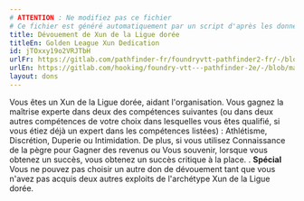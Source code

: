 ```yaml
---
# ATTENTION : Ne modifiez pas ce fichier
# Ce fichier est généré automatiquement par un script d'après les données du module Foundry VTT officiel et de sa traduction
title: Dévouement de Xun de la Ligue dorée
titleEn: Golden League Xun Dedication
id: jTOxxy19o2VRJTbH
urlFr: https://gitlab.com/pathfinder-fr/foundryvtt-pathfinder2-fr/-/blob/master/data/feats/jTOxxy19o2VRJTbH.htm
urlEn: https://gitlab.com/hooking/foundry-vtt---pathfinder-2e/-/blob/master/packs/data/feats.db/golden-league-xun-dedication.json
layout: dons
---
```

Vous êtes un Xun de la Ligue dorée, aidant l'organisation. Vous gagnez la maîtrise experte dans deux des compétences suivantes (ou dans deux autres compétences de votre choix dans lesquelles vous êtes qualifié, si vous étiez déjà un expert dans les compétences listées) : Athlétisme, Discrétion, Duperie ou Intimidation. De plus, si vous utilisez Connaissance de la pègre pour Gagner des revenus ou Vous souvenir, lorsque vous obtenez un succès, vous obtenez un succès critique à la place.
.
**Spécial** Vous ne pouvez pas choisir un autre don de dévouement tant que vous n'avez pas acquis deux autres exploits de l'archétype Xun de la Ligue dorée.
